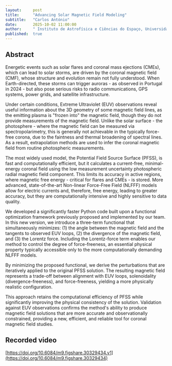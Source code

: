 ```yaml
---
layout:     post
title:      "Advancing Solar Magnetic Field Modeling"
subtitle:   "Carlos António"
date:       2025-10-02 11:00:00
author:     " Instituto de Astrofísica e Ciências do Espaço, Universidade de Coimbra, Portugal"
published:  true
---
```


## Abstract
Energetic events such as solar flares and coronal mass ejections (CMEs), which can lead to solar storms, are driven by the coronal magnetic field (CMF), whose structure and evolution remain not fully understood. When Earth-directed, these storms can trigger auroras - as observed in Portugal in 2024 - but also pose serious risks to radio communications, GPS systems, power grids, and satellite infrastructure.

Under certain conditions, Extreme Ultraviolet (EUV) observations reveal useful information about the 3D geometry of some magnetic field lines, as the emitting plasma is "frozen into" the magnetic field, though they do not provide measurements of the magnetic field. Unlike the solar surface - the photosphere - where the magnetic field can be measured via spectropolarimetry, this is generally not achievable in the typically force-free corona, due to the faintness and thermal broadening of spectral lines. As a result, extrapolation methods are used to infer the coronal magnetic field from routine photospheric measurements.

The most widely used model, the Potential Field Source Surface (PFSS), is fast and computationally efficient, but it calculates a current-free, minimal-energy coronal field using the low measurement uncertainty photospheric radial magnetic field component. This limits its accuracy in active regions, where magnetic free energy - critical for flares and CMEs - is stored. More advanced, state-of-the-art Non-linear Force-Free Field (NLFFF) models allow for electric currents and, therefore, free energy, leading to greater accuracy, but they are computationally intensive and highly sensitive to data quality.

We developed a significantly faster Python code built upon a functional optimization framework previously proposed and implemented by our team. In this new version, we introduce a three-term functional that simultaneously minimizes: (1) the angle between the magnetic field and the tangents to observed EUV loops, (2) the divergence of the magnetic field, and (3) the Lorentz force. Including the Lorentz-force term enables our method to control the degree of force-freeness, an essential physical property typically accessible only to the more computationally demanding NLFFF models.

By minimizing the proposed functional, we derive the perturbations that are iteratively applied to the original PFSS solution. The resulting magnetic field represents a trade-off between alignment with EUV loops, solenoidality (divergence-freeness), and force-freeness, yielding a more physically realistic configuration.

This approach retains the computational efficiency of PFSS while significantly improving the physical consistency of the solution. Validation against EUV observations confirms the method's ability to produce magnetic field solutions that are more accurate and observationally constrained, providing a new, efficient, and reliable tool for coronal magnetic field studies.

## Recorded video
[https://doi.org/10.6084/m9.figshare.30329434.v1](https://doi.org/10.6084/m9.figshare.30329434)

